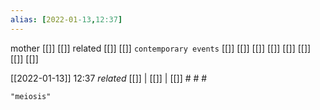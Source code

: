 ```yaml
---
alias: [2022-01-13,12:37]
---
```

 mother [[]] [[]]
 related [[]] [[]]
 `contemporary events` [[]] [[]] [[]] [[]] [[]] [[]] [[]] [[]]

[[2022-01-13]] 12:37 _related_ [[]] | [[]] | [[]] # # #

```query
"meiosis"
```